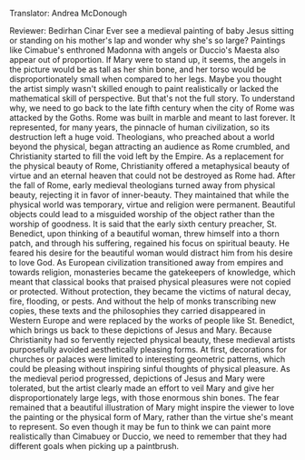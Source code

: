 

Translator: Andrea McDonough

Reviewer: Bedirhan Cinar
Ever see a medieval painting of baby Jesus
sitting or standing on his mother&#39;s lap
and wonder why she&#39;s so large?
Paintings like Cimabue&#39;s enthroned Madonna with angels
or Duccio&#39;s Maesta
also appear out of proportion.
If Mary were to stand up, it seems,
the angels in the picture would be as tall as her shin bone,
and her torso would be disproportionately small
when compared to her legs.
Maybe you thought the artist simply wasn&#39;t skilled enough
to paint realistically
or lacked the mathematical skill of perspective.
But that&#39;s not the full story.
To understand why, we need to go back
to the late fifth century
when the city of Rome was attacked by the Goths.
Rome was built in marble and meant to last forever.
It represented, for many years,
the pinnacle of human civilization,
so its destruction left a huge void.
Theologians, who preached about a world beyond the physical,
began attracting an audience as Rome crumbled,
and Christianity started to fill the void left by the Empire.
As a replacement for the physical beauty of Rome,
Christianity offered a metaphysical beauty of virtue
and an eternal heaven
that could not be destroyed as Rome had.
After the fall of Rome,
early medieval theologians turned away from physical beauty,
rejecting it in favor of inner-beauty.
They maintained that while the physical world was temporary,
virtue and religion were permanent.
Beautiful objects could lead to a misguided worship of the object
rather than the worship of goodness.
It is said that the early sixth century preacher, St. Benedict,
upon thinking of a beautiful woman,
threw himself into a thorn patch,
and through his suffering,
regained his focus on spiritual beauty.
He feared his desire for the beautiful woman
would distract him from his desire to love God.
As European civilization transitioned away from empires
and towards religion,
monasteries became the gatekeepers of knowledge,
which meant that classical books
that praised physical pleasures
were not copied or protected.
Without protection, they became the victims of natural decay,
fire,
flooding,
or pests.
And without the help of monks transcribing new copies,
these texts and the philosophies they carried
disappeared in Western Europe
and were replaced by the works of people like St. Benedict,
which brings us back to these depictions of Jesus and Mary.
Because Christianity had so fervently rejected physical beauty,
these medieval artists purposefully avoided
aesthetically pleasing forms.
At first, decorations for churches or palaces
were limited to interesting geometric patterns,
which could be pleasing
without inspiring sinful thoughts of physical pleasure.
As the medieval period progressed,
depictions of Jesus and Mary were tolerated,
but the artist clearly made an effort to veil Mary
and give her disproportionately large legs,
with those enormous shin bones.
The fear remained that a beautiful illustration of Mary
might inspire the viewer to love the painting
or the physical form of Mary,
rather than the virtue she&#39;s meant to represent.
So even though it may be fun to think we can paint
more realistically than Cimabuey or Duccio,
we need to remember that they had different goals
when picking up a paintbrush.
